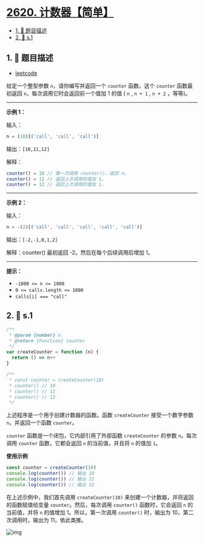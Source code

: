 # [2620. 计数器【简单】](https://github.com/tnotesjs/TNotes.leetcode/tree/main/notes/2620.%20%E8%AE%A1%E6%95%B0%E5%99%A8%E3%80%90%E7%AE%80%E5%8D%95%E3%80%91)

<!-- region:toc -->

- [1. 📝 题目描述](#1--题目描述)
- [2. 🎯 s.1](#2--s1)

<!-- endregion:toc -->

## 1. 📝 题目描述

- [leetcode](https://leetcode.cn/problems/counter/)

给定一个整型参数 `n`，请你编写并返回一个 `counter` 函数。这个 `counter` 函数最初返回 `n`，每次调用它时会返回前一个值加 1 的值 ( `n` , `n + 1` , `n + 2` ，等等)。

---

**示例 1：**

输入：

```js
n = (10)[('call', 'call', 'call')]
```

输出：`[10,11,12]`

解释：

```js
counter() = 10 // 第一次调用 counter()，返回 n。
counter() = 11 // 返回上次调用的值加 1。
counter() = 12 // 返回上次调用的值加 1。
```

---

**示例 2：**

输入：

```js
n = -(2)[('call', 'call', 'call', 'call', 'call')]
```

输出：`[-2,-1,0,1,2]`

解释：counter() 最初返回 -2。然后在每个后续调用后增加 1。

---

**提示：**

- `-1000 <= n <= 1000`
- `0 <= calls.length <= 1000`
- `calls[i] === "call"`

## 2. 🎯 s.1

```javascript
/**
 * @param {number} n
 * @return {Function} counter
 */
var createCounter = function (n) {
  return () => n++
}

/**
 * const counter = createCounter(10)
 * counter() // 10
 * counter() // 11
 * counter() // 12
 */
```

上述程序是一个用于创建计数器的函数。函数 `createCounter` 接受一个数字参数 `n`，并返回一个函数 `counter`。

`counter` 函数是一个闭包，它内部引用了外部函数 `createCounter` 的参数 `n`。每次调用 `counter` 函数，它都会返回 `n` 的当前值，并且将 `n` 的值加 `1`。

**使用示例**

```javascript
const counter = createCounter(10)
console.log(counter()) // 输出 10
console.log(counter()) // 输出 11
console.log(counter()) // 输出 12
```

在上述示例中，我们首先调用 `createCounter(10)` 来创建一个计数器，并将返回的函数赋值给变量 `counter`。然后，每次调用 `counter()` 函数时，它会返回 `n` 的当前值，并将 `n` 的值增加 1。所以，第一次调用 `counter()` 时，输出为 10，第二次调用时，输出为 11，依此类推。

![img](https://cdn.jsdelivr.net/gh/tnotesjs/imgs@main/2024-09-26-15-30-14.png)
